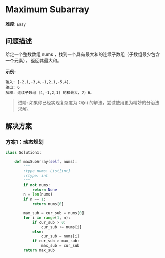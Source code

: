 # Maximum Subarray

**难度**: `Easy`


## 问题描述

给定一个整数数组 nums ，找到一个具有最大和的连续子数组（子数组最少包含一个元素），
返回其最大和。

**示例:**

    输入: [-2,1,-3,4,-1,2,1,-5,4],
    输出: 6
    解释: 连续子数组 [4,-1,2,1] 的和最大，为 6。

> 进阶: 如果你已经实现复杂度为 O(n) 的解法，尝试使用更为精妙的分治法求解。


## 解决方案

### 方案1：动态规划

```python
class Solution1:

    def maxSubArray(self, nums):
        """
        :type nums: List[int]
        :rtype: int
        """
        if not nums:
            return None
        n = len(nums)
        if n == 1:
            return nums[0]

        max_sub = cur_sub = nums[0]
        for i in range(1, n):
            if cur_sub > 0:
                cur_sub += nums[i]
            else:
                cur_sub = nums[i]
            if cur_sub > max_sub:
                max_sub = cur_sub
        return max_sub
```
